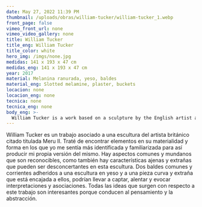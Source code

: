 ```yaml
---
date: May 27, 2022 11:39 PM
thumbnail: /uploads/obras/william-tucker/william-tucker_1.webp
front_page: false
vimeo_front_url: none
vimeo_video_gallery: none
title: William Tucker
title_eng: William Tucker
title_color: white
hero_img: /imgs/none.jpg
medidas: 141 x 193 x 47 cm
medidas_eng: 141 x 193 x 47 cm
year: 2017
material: Melanina ranurada, yeso, baldes
material_eng: Slotted melamine, plaster, buckets
locacion: none
locacion_eng: none
tecnica: none
tecnica_eng: none
body_eng: >-
  William Tucker is a work based on a sculpture by the English artist aforementioned titled Meru II (1964.) I tried to look for elements in its materiality and form that I felt most identified and related to so that I could produce my own version of it.  There are common and mundane features that are recognizable, as there are foreign and bizarre aspects that can be puzzling in this sculpture.  A common bucket attached to a plaster sculpture with a curved and strange melamine object that is fitted to it might engage, encourage and evoke interpretation and associations.  All of the ideas that come to mind observing this work are intriguing because they lead to thinking and abstraction.
---
```

William Tucker es un trabajo asociado a una escultura del artista británico citado titulada Meru II.  Traté de encontrar elementos en su materialidad y forma en los que yo me sentía más identificada y familiarizada para así producir mi propia versión del mismo.  Hay aspectos comunes y mundanos que son reconocibles, como también hay características ajenas y extrañas que pueden ser desconcertantes en esta escultura.  Dos baldes comunes y corrientes adheridos a una escultura en yeso y a una pieza curva y extraña que está encajada a ellos, podrían llevar a captar, alentar y evocar interpretaciones y asociaciones.  Todas las ideas que surgen con respecto a este trabajo son interesantes porque conducen al pensamiento y la abstracción.